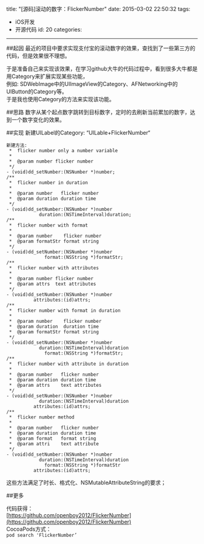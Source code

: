 title: "[源码]滚动的数字：FlickerNumber"
date: 2015-03-02 22:50:32
tags: 
- iOS开发
- 开源代码
id: 20
categories: 
---
##起因
最近的项目中要求实现支付宝的滚动数字的效果，查找到了一些第三方的代码，但是效果很不理想。  

于是准备自己来实现该效果，在学习github大牛的代码过程中，看到很多大牛都是用Category来扩展实现某些功能，  
例如: SDWebImage中的UIImageView的Category、AFNetworking中的UIButton的Category等。  
于是我也使用Category的方法来实现该功能。  
<!--more-->

##思路
数字从某个起点数字跳转到目标数字，定时的去刷新当前累加的数字，达到一个数字变化的效果。  

##实现
新建UILabel的Category: “UILable+FlickerNumber“  

``` objc
新建方法:
 *  flicker number only a number variable
 *
 *  @param number flicker number
 */
- (void)dd_setNumber:(NSNumber *)number;
/**
 *  flicker number in duration
 *
 *  @param number   flicker number
 *  @param duration duration time
 */
- (void)dd_setNumber:(NSNumber *)number
            duration:(NSTimeInterval)duration;
/**
 *  flicker number with format
 *
 *  @param number    flicker number
 *  @param formatStr format string
 */
- (void)dd_setNumber:(NSNumber *)number
              format:(NSString *)formatStr;
/**
 *  flicker number with attributes
 *
 *  @param number flicker number
 *  @param attrs  text attributes
 */
- (void)dd_setNumber:(NSNumber *)number
          attributes:(id)attrs;
/**
 *  flicker number with format in duration
 *
 *  @param number    flicker number
 *  @param duration  duration time
 *  @param formatStr format string
 */
- (void)dd_setNumber:(NSNumber *)number
            duration:(NSTimeInterval)duration
              format:(NSString *)formatStr;
/**
 *  flicker number with attribute in duration
 *
 *  @param number   flicker number
 *  @param duration duration time
 *  @param attrs    text attributes
 */
- (void)dd_setNumber:(NSNumber *)number
            duration:(NSTimeInterval)duration
          attributes:(id)attrs;  
/**
 *  flicker number method
 *
 *  @param number   flicker number
 *  @param duration duration time
 *  @param format   format string
 *  @param attri    text attribute
 */
- (void)dd_setNumber:(NSNumber *)number  
            duration:(NSTimeInterval)duration  
              format:(NSString *)formatStr  
          attributes:(id)attrs;  
```
这些方法满足了时长、格式化、NSMutableAttributeString的要求；

##更多

代码获得：  
[https://github.com/openboy2012/FlickerNumber](https://github.com/openboy2012/FlickerNumber)  
CocoaPods方式：  
`pod search 'FlickerNumber’`



